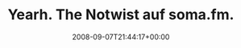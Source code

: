 ---
retweeted: false
source: <a href="http://twitter.com" rel="nofollow">Twitter Web Client</a>
entities:
  hashtags:
  - text: ohrwurm
    indices:
    - '32'
    - '40'
  symbols: []
  user_mentions: []
  urls: []
display_text_range:
- '0'
- '40'
favorite_count: '0'
id_str: '913136033'
truncated: false
retweet_count: '0'
id: '913136033'
created_at: Sun Sep 07 21:44:17 +0000 2008
favorited: false
full_text: 'Yearh. The Notwist auf soma.fm. #ohrwurm'
lang: en
tags:
- ohrwurm
- pesos:twitter
date: '2008-09-07T21:44:17+00:00'
src: https://twitter.com/bascht/status/913136033
original_url: https://twitter.com/bascht/status/913136033
type: twitter_tweet
text: 'Yearh. The Notwist auf soma.fm. #ohrwurm'
title: Yearh. The Notwist auf soma.fm.

---